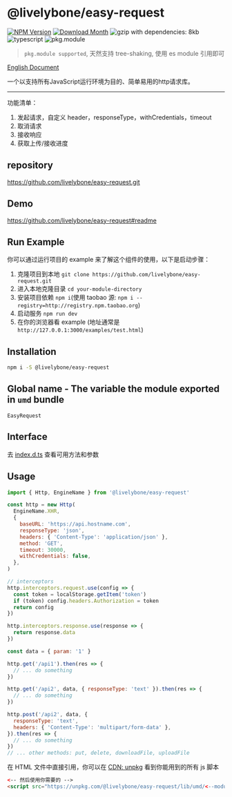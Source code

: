 # @livelybone/easy-request
[![NPM Version](http://img.shields.io/npm/v/@livelybone/easy-request.svg?style=flat-square)](https://www.npmjs.com/package/@livelybone/easy-request)
[![Download Month](http://img.shields.io/npm/dm/@livelybone/easy-request.svg?style=flat-square)](https://www.npmjs.com/package/@livelybone/easy-request)
![gzip with dependencies: 8kb](https://img.shields.io/badge/gzip--with--dependencies-kb-brightgreen.svg "gzip with dependencies: 8kb")
![typescript](https://img.shields.io/badge/typescript-supported-blue.svg "typescript")
![pkg.module](https://img.shields.io/badge/pkg.module-supported-blue.svg "pkg.module")

> `pkg.module supported`, 天然支持 tree-shaking, 使用 es module 引用即可

[English Document](./README.md)

一个以支持所有JavaScript运行环境为目的、简单易用的http请求库。

---
功能清单：
1. 发起请求，自定义 header，responseType，withCredentials，timeout
2. 取消请求
3. 接收响应
4. 获取上传/接收进度

## repository
https://github.com/livelybone/easy-request.git

## Demo
https://github.com/livelybone/easy-request#readme

## Run Example
你可以通过运行项目的 example 来了解这个组件的使用，以下是启动步骤：

1. 克隆项目到本地 `git clone https://github.com/livelybone/easy-request.git`
2. 进入本地克隆目录 `cd your-module-directory`
3. 安装项目依赖 `npm i`(使用 taobao 源: `npm i --registry=http://registry.npm.taobao.org`)
4. 启动服务 `npm run dev`
5. 在你的浏览器看 example (地址通常是 `http://127.0.0.1:3000/examples/test.html`)

## Installation
```bash
npm i -S @livelybone/easy-request
```

## Global name - The variable the module exported in `umd` bundle
`EasyRequest`

## Interface
去 [index.d.ts](./index.d.ts) 查看可用方法和参数

## Usage
```js
import { Http, EngineName } from '@livelybone/easy-request'

const http = new Http(
  EngineName.XHR,
  {
    baseURL: 'https://api.hostname.com',
    responseType: 'json',
    headers: { 'Content-Type': 'application/json' },
    method: 'GET',
    timeout: 30000,
    withCredentials: false,
  },
)

// interceptors
http.interceptors.request.use(config => {
  const token = localStorage.getItem('token')
  if (token) config.headers.Authorization = token
  return config
})

http.interceptors.response.use(response => {
  return response.data
})

const data = { param: '1' }

http.get('/api1').then(res => {
  // ... do something
})

http.get('/api2', data, { responseType: 'text' }).then(res => {
  // ... do something
})

http.post('/api2', data, {
  responseType: 'text',
  headers: { 'Content-Type': 'multipart/form-data' },
}).then(res => {
  // ... do something
})
// ... other methods: put, delete, downloadFile, uploadFile
```

在 HTML 文件中直接引用，你可以在 [CDN: unpkg](https://unpkg.com/@livelybone/easy-request/lib/umd/) 看到你能用到的所有 js 脚本
```html
<-- 然后使用你需要的 -->
<script src="https://unpkg.com/@livelybone/easy-request/lib/umd/<--module-->.js"></script>
```
